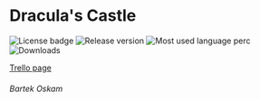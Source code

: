 # Dracula's Castle

<!--Badges are from shields.io-->
![License badge](https://img.shields.io/github/license/ketrab2004/MBOU-PRO-Project2?color=0&style=plastic)
![Release version](https://img.shields.io/github/v/release/ketrab2004/MBOU-PRO-Project2?style=plastic)
![Most used language perc](https://img.shields.io/github/languages/top/ketrab2004/MBOU-PRO-Project2?color=a97bff&style=plastic)
![Downloads](https://img.shields.io/github/downloads/ketrab2004/MBOU-PRO-Project2/total?style=plastic)

<!--TODO add poster image here-->

[Trello page](https://trello.com/b/DaTeenO7/textbased-game)


###### Bartek Oskam